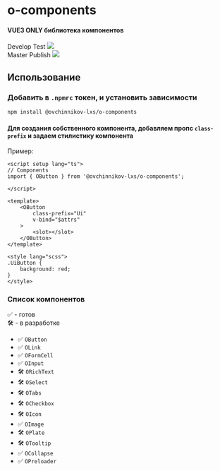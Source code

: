 # o-components

#### VUE3 ONLY библиотека компонентов

Develop Test
<img src="https://github.com/ovchinnikov-lxs/o-components/workflows/Testing/badge.svg?branch=develop"/><br/>
Master Publish
<img src="https://github.com/ovchinnikov-lxs/o-components/workflows/Publish/badge.svg?branch=master"/><br/>

## Использование

### Добавить в `.npmrc` токен, и установить зависимости

```sh
npm install @ovchinnikov-lxs/o-components
```
#### Для создания собственного компонента, добавляем пропс `class-prefix` и задаем стилистику компонента
Пример: 
```vue
<script setup lang="ts">
// Components
import { OButton } from '@ovchinnikov-lxs/o-components';

</script>

<template>
    <OButton
        class-prefix="Ui"
        v-bind="$attrs"
    >
        <slot></slot>
    </OButton>
</template>

<style lang="scss">
.UiButton {
    background: red;
}
</style>

```

### Список компонентов
 ✅ - готов  
 🛠 - в разработке
 - ✅ `OButton` 
 - ✅ `OLink`
 - ✅ `OFormCell`
 - ✅ `OInput`
 - 🛠 `ORichText`
 - 🛠 `OSelect`
 - 🛠 `OTabs`
 - 🛠 `OCheckbox`
 - 🛠 `OIcon`
 - ✅ `OImage`
 - 🛠 `OPlate`
 - 🛠 `OTooltip`
 - ✅ `OCollapse`
 - ✅ `OPreloader`
